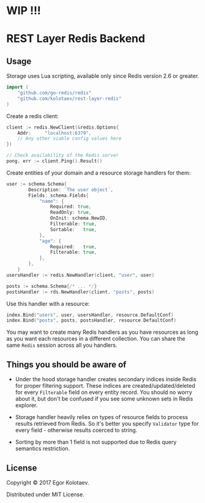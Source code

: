 # WIP !!!
# REST Layer Redis Backend

## Usage

Storage uses Lua scripting, available only since Redis version 2.6 or greater.

```go
import (
    "github.com/go-redis/redis"
    "github.com/kolotaev/rest-layer-redis"
)
```

Create a redis client:

```go
client := redis.NewClient(&redis.Options{
    Addr:     "localhost:6379",
    // Any other viable config values here
})

// Check availability of the Redis server
pong, err := client.Ping().Result()
```

Create entities of your domain and a resource storage handlers for them:

```go
user := schema.Schema{
		Description: `The user object`,
		Fields: schema.Fields{
			"name": {
				Required: true,
				ReadOnly: true,
				OnInit: schema.NewID,
				Filterable: true,
				Sortable:   true,
			},
			"age": {
				Required:   true,
				Filterable: true,
			},
		},
	}
usersHandler := redis.NewHandler(client, "user", user)

posts := schema.Schema{/* ... */}
postsHandler := rds.NewHandler(client, "posts", posts)
```

Use this handler with a resource:

```go
index.Bind("users", user, usersHandler, resource.DefaultConf)
index.Bind("posts", posts, postsHandler, resource.DefaultConf)
```

You may want to create many Redis handlers as you have resources as long as you want each resources in a
different collection. You can share the same `Redis` session across all you handlers.


## Things you should be aware of

- Under the hood storage handler creates secondary indices inside Redis for proper filtering support. These indices are
created/updated/deleted for every `Filterable` field on every entity record. You should no worry about it, but don't
be confused if you see some unknown sets in Redis explorer.

- Storage handler heavily relies on types of resource fields to process results retrieved from Redis.
So it's better you specify `Validator` type for every field - otherwise results coerced to string.

- Sorting by more than 1 field is not supported due to Redis query semantics restriction.


## License

Copyright © 2017 Egor Kolotaev.

Distributed under MIT License.
